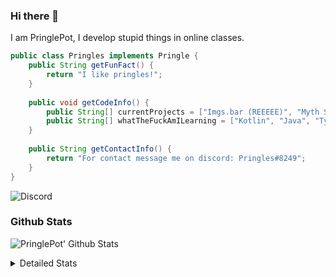 ### Hi there 👋

I am PringlePot, I develop stupid things in online classes. 

```java
public class Pringles implements Pringle {
    public String getFunFact() {
        return "I like pringles!";
    }
    
    public void getCodeInfo() {
        public String[] currentProjects = ["Imgs.bar (REEEEE)", "Myth Sniper (Dead)"];
        public String[] whatTheFuckAmILearning = ["Kotlin", "Java", "Typescript", "NextJS"];
    }
    
    public String getContactInfo() {
        return "For contact message me on discord: Pringles#8249";
    }
}
```
![Discord](https://discord.c99.nl/widget/theme-1/226911291636318208.png)


### Github Stats
![PringlePot' Github Stats](https://github-readme-stats.vercel.app/api?username=PringlePot&show_icons=true&theme=dark)

<details>
  <summary>Detailed Stats</summary>
    
<!--START_SECTION:waka-->
![Lines of code](https://img.shields.io/badge/From%20Hello%20World%20I%27ve%20Written-84866%20lines%20of%20code-blue)

**🐱 My Github Data** 

> 🏆 304 Contributions in the Year 2021
 > 
> 📦 85.9 kB Used in Github's Storage 
 > 
> 💼 Opted to Hire
 > 
> 📜 6 Public Repositories 
 > 
> 🔑 9 Private Repositories  
 > 
**I'm an Early 🐤** 

```text
🌞 Morning    61 commits     ██████░░░░░░░░░░░░░░░░░░░   23.92% 
🌆 Daytime    95 commits     █████████░░░░░░░░░░░░░░░░   37.25% 
🌃 Evening    99 commits     █████████░░░░░░░░░░░░░░░░   38.82% 
🌙 Night      0 commits      ░░░░░░░░░░░░░░░░░░░░░░░░░   0.0%

```
📅 **I'm Most Productive on Sunday** 

```text
Monday       54 commits     █████░░░░░░░░░░░░░░░░░░░░   21.18% 
Tuesday      8 commits      ░░░░░░░░░░░░░░░░░░░░░░░░░   3.14% 
Wednesday    29 commits     ██░░░░░░░░░░░░░░░░░░░░░░░   11.37% 
Thursday     44 commits     ████░░░░░░░░░░░░░░░░░░░░░   17.25% 
Friday       25 commits     ██░░░░░░░░░░░░░░░░░░░░░░░   9.8% 
Saturday     39 commits     ███░░░░░░░░░░░░░░░░░░░░░░   15.29% 
Sunday       56 commits     █████░░░░░░░░░░░░░░░░░░░░   21.96%

```


📊 **This Week I Spent My Time On** 

```text
💬 Programming Languages: 
TypeScript               3 hrs 50 mins       █████████████░░░░░░░░░░░░   53.12% 
JavaScript               1 hr 25 mins        █████░░░░░░░░░░░░░░░░░░░░   19.59% 
Java                     27 mins             █░░░░░░░░░░░░░░░░░░░░░░░░   6.42% 
Go                       20 mins             █░░░░░░░░░░░░░░░░░░░░░░░░   4.63% 
EJS                      17 mins             █░░░░░░░░░░░░░░░░░░░░░░░░   4.05%

🔥 Editors: 
IntelliJ                 7 hrs 14 mins       █████████████████████████   100.0%

```

**I Mostly Code in Java** 

```text
Java                     5 repos             ███████████████░░░░░░░░░░   62.5% 
Python                   1 repo              ███░░░░░░░░░░░░░░░░░░░░░░   12.5% 
Kotlin                   1 repo              ███░░░░░░░░░░░░░░░░░░░░░░   12.5% 
CSS                      1 repo              ███░░░░░░░░░░░░░░░░░░░░░░   12.5%

```



<!--END_SECTION:waka-->
</details>
